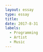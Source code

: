 ```yaml
---
layout: essay
type: essay
title: 
date: 2017-8-31
labels:
  - Programming
  - Artist
  - Music
---
```


